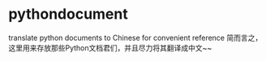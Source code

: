 # pythondocument
translate python documents to Chinese for convenient reference
简而言之，这里用来存放那些Python文档君们，并且尽力将其翻译成中文~~

